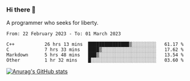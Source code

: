 ### Hi there 👋

<!--
**shejialuo/shejialuo** is a ✨ _special_ ✨ repository because its `README.md` (this file) appears on your GitHub profile.

Here are some ideas to get you started:

- 🔭 I’m currently working on ...
- 🌱 I’m currently learning ...
- 👯 I’m looking to collaborate on ...
- 🤔 I’m looking for help with ...
- 💬 Ask me about ...
- 📫 How to reach me: ...
- 😄 Pronouns: ...
- ⚡ Fun fact: ...
-->

A programmer who seeks for liberty.

<!--START_SECTION:waka-->

```text
From: 22 February 2023 - To: 01 March 2023

C++           26 hrs 13 mins  ███████████████▒░░░░░░░░░   61.17 %
C             7 hrs 33 mins   ████▒░░░░░░░░░░░░░░░░░░░░   17.62 %
Markdown      5 hrs 48 mins   ███▒░░░░░░░░░░░░░░░░░░░░░   13.54 %
Other         1 hr 32 mins    █░░░░░░░░░░░░░░░░░░░░░░░░   03.60 %
```

<!--END_SECTION:waka-->

[![Anurag's GitHub stats](https://github-readme-stats.vercel.app/api?username=shejialuo&show_icons=true&theme=dracula)](https://github.com/anuraghazra/github-readme-stats)
